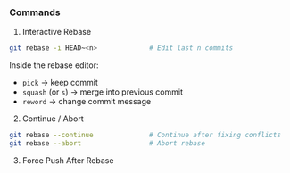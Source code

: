 

### Commands
1. Interactive Rebase
```bash
git rebase -i HEAD~<n>             # Edit last n commits
```
Inside the rebase editor:

- `pick` → keep commit
- `squash` (or `s`) → merge into previous commit
- `reword` → change commit message
2. Continue / Abort
```bash
git rebase --continue              # Continue after fixing conflicts
git rebase --abort                 # Abort rebase
```
3. Force Push After Rebase
```bash

```